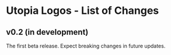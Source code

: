 # Utopia Logos - List of Changes

## v0.2 (in development)
The first beta release. Expect breaking changes in future updates.